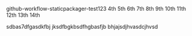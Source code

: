 github-workflow-staticpackager-test123     4th 5th 6th  7th 8th 9th 10th 11th 12th   13th  14th

sdbas7dfgasdkfbj jksdfbgkbsdfhgbasfjb
bhjajsdjhvasdcjhvsd
